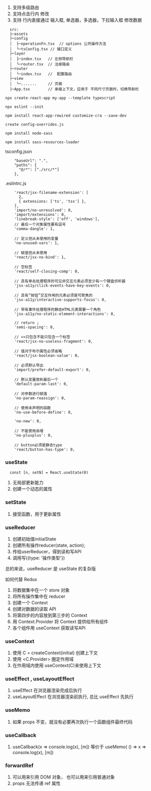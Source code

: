 
1. 支持多级路由
2. 支持点击行内 修改
3. 支持 行内直接通过 输入框, 单选器，多选器，下拉输入框 修改数据

```
  src:
  ├─assets
  ├─config
  │  ├─operationFn.tsx  // options 公共操作方法
  │  └─tsConfig.tsx // 接口定义
  ├─layer
  │  ├─index.tsx   // 左侧导航栏
  │  └─router.tsx  // 注册路由
  ├─router
  │  └─index.tsx   //  配置路由
  ├─view
  │  └─.......     // 页面
  ├─App.tsx        // 承接上下文，应用于 不同尺寸页面时，切换导航栏

```

```
npx create-react-app my-app --template typescript
```

```
npx eslint --init
```

```
npm install react-app-rewired customize-cra --save-dev
```

```
create config-overrides.js
```

```
npm install node-sass
```

```
npm install sass-resources-loader
```



tsconfig.json

```
    "baseUrl": ".",
    "paths": {
      "@/*": ["./src/*"]
    },
```

.eslintrc.js

```
    'react/jsx-filename-extension': [
      2,
      { extensions: ['ts', 'tsx'] },
    ],
    'import/no-unresolved': 0,
    'import/extensions': 0,
    'linebreak-style': ['off', 'windows'],
    // 最后一个对象属性要有逗号
    'comma-dangle': 1,

    // 定义但从未使用的变量
    'no-unused-vars': 1,

    // 赋值但从未使用
    'react/jsx-no-bind': 1,

    // 空标签
    'react/self-closing-comp': 0,

    // 具有单击处理程序的可见非交互元素必须至少有一个键盘侦听器
    'jsx-a11y/click-events-have-key-events': 0,

    // 具有“按钮”交互作用的元素必须是可聚焦的
    'jsx-a11y/interactive-supports-focus': 0,

    // 带有事件处理程序的静态HTML元素需要一个角色
    'jsx-a11y/no-static-element-interactions': 0,

    // return ;
    'semi-spacing': 0,

    // <>只包含不能只包含一个标签
    'react/jsx-no-useless-fragment': 0,

    // 值对于布尔属性必须省略
    'react/jsx-boolean-value': 0,

    // 必须默认导出
    'import/prefer-default-export': 0,

    // 默认变量放到最后一个
    'default-param-last': 0,

    // 对参数进行赋值
    'no-param-reassign': 0,

    // 使用未声明的函数
    'no-use-before-define': 0,

    'no-new': 0,

    // 不能使用自增
    'no-plusplus': 0,

    // button必须是静态type
    'react/button-has-type': 0,
```


### useState

```
  const [n, setN] = React.useState(0)
```

  1. 无局部更新能力
  2. 创建一个动态的属性

### setState

  1. 接受函数，用于更新属性

### useReducer

  1. 创建初始值initialState
  2. 创建所有操作reducer(state, action);
  3. 传给userReducer，得到读和写API
  4. 调用写({type: '操作类型'})

  总的来说，useReducer 是 useState 的复杂版

  如何代替 Redux

  1. 将数据集中在一个 store 对象
  2. 将所有操作集中在 reducer
  3. 创建一个 Context
  4. 创建对数据的读取 API
  5. 将第四步的内容放到第三步的 Context
  6. 用 Context.Provider 将 Context 提供给所有组件
  7. 各个组件用 useContext 获取读写API

### useContext

  1. 使用 C = createContext(initial) 创建上下文
  2. 使用 <C.Provider> 圈定作用域
  3. 在作用域内使用 useContext(C)来使用上下文


### useEffect , useLayoutEffect

  1. useEffect 在浏览器渲染完成后执行
  2. useLayoutEffect 在浏览器渲染前执行, 总比 useEffect 先执行

### useMemo

  1. 如果 props 不变，就没有必要再次执行一个函数组件最终代码

### useCallback

  1. useCallback(x => console.log(x), [m]) 等价于 useMemo( () => x => console.log(x), [m])

### forwardRef

  1. 可以用来引用 DOM 对象， 也可以用来引用普通对象
  2. props 无法传递 ref 属性

